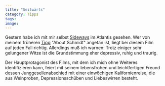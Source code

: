 ```yaml
---
title: "Seitwärts"
category: Tipps
tags: 
image: 
---
```


Gestern habe ich mit mir selbst [Sideways](http://www.imdb.com/title/tt0375063/) im Atlantis gesehen. Wer von meinem früheren [Tipp](/category/tipps) "About Schmidt" angetan ist, liegt bei diesem Film auf jeden Fall richtig. Allerdings muß ich warnen: Trotz einiger sehr gelungener Witze ist die Grundstimmung eher depressiv, ruhig und traurig.

Der Hauptprotagonist des Films, mit dem ich mich ohne Weiteres identifizieren kann, feiert mit seinem lebensfrohen und leichtfertigen Freund dessen Junggesellenabschied mit einer einwöchigen Kalifornienreise, die aus Weinproben, Depressionsschüben und Liebeswirren besteht.


